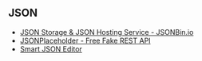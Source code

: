 ## JSON
- [JSON Storage & JSON Hosting Service - JSONBin.io](https://jsonbin.io/?ref=producthunt)
- [JSONPlaceholder - Free Fake REST API](https://jsonplaceholder.typicode.com/)
- [Smart JSON Editor](http://www.smartjsoneditor.com/)
